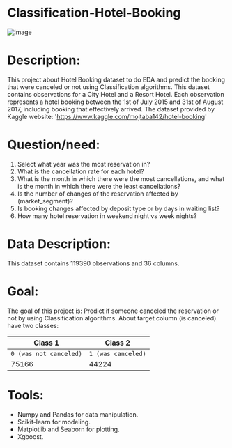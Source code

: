 # Classification-Hotel-Booking

![image](https://user-images.githubusercontent.com/93076431/148075110-a50b7396-671a-45ca-8fec-2b0bb7f55bfe.png)


# Description:
This project about Hotel Booking dataset to do EDA and predict the booking that were canceled or not using Classification algorithms.
This dataset contains observations for a City Hotel and a Resort Hotel. Each observation represents a hotel booking between the 1st of July 2015 and 31st of August 2017, including booking that effectively arrived.
The dataset provided by Kaggle website: 'https://www.kaggle.com/mojtaba142/hotel-booking'


# Question/need:

   1. Select what year was the most reservation in?
   2. What is the cancellation rate for each hotel?
   3. What is the month in which there were the most cancellations, and what is the month in which there were the least cancellations?
   4. Is the number of changes of the reservation affected by (market_segment)?
   5. Is booking changes affected by deposit type or by days in waiting list?
   6. How many hotel reservation in weekend night vs week nights?


# Data Description:
This dataset contains 119390 observations and 36 columns.


# Goal:
The goal of this project is:
Predict if someone canceled the reservation or not by using Classification algorithms.
About target column (is canceled) have two classes:


| Class 1 | Class 2 |
| --- | --- |
| `0 (was not canceled)` | `1 (was canceled)` |
| 75166 | 44224 | 

# Tools:

* Numpy and Pandas for data manipulation.
* Scikit-learn for modeling.
* Matplotlib and Seaborn for plotting.
* Xgboost.

